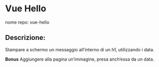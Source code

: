 # Vue Hello
nome repo: vue-hello

## Descrizione:
Stampare a schermo un messaggio all’interno di un h1, utilizzando i data.

**Bonus**
Aggiungere alla pagina un’immagine, presa anch’essa da un data.